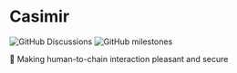 # Casimir

![GitHub Discussions](https://consensusnetworks-shields.herokuapp.com/github/discussions/consensusnetworks/casimir)
![GitHub milestones](https://consensusnetworks-shields.herokuapp.com/github/milestones/all/consensusnetworks/casimir)

👾 Making human-to-chain interaction pleasant and secure
